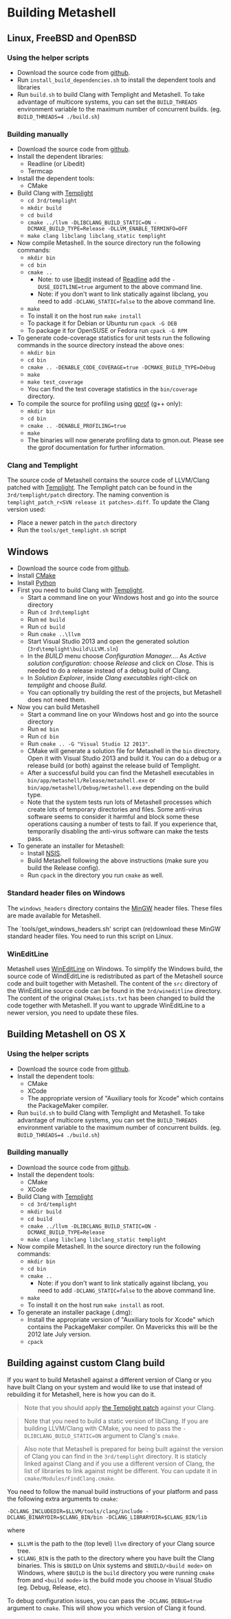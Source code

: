 # Building Metashell

## Linux, FreeBSD and OpenBSD

### Using the helper scripts

* Download the source code from [github](http://github.com/metashell/metashell).
* Run `install_build_dependencies.sh` to install the dependent tools and
  libraries
* Run `build.sh` to build Clang with Templight and Metashell. To take advantage
  of multicore systems, you can set the `BUILD_THREADS` environment variable to
  the maximum number of concurrent builds. (eg. `BUILD_THREADS=4 ./build.sh`)

### Building manually

* Download the source code from [github](http://github.com/metashell/metashell).
* Install the dependent libraries:
    * Readline (or Libedit)
    * Termcap
* Install the dependent tools:
    * CMake
* Build Clang with [Templight](https://github.com/mikael-s-persson/templight)
    * `cd 3rd/templight`
    * `mkdir build`
    * `cd build`
    * `cmake ../llvm -DLIBCLANG_BUILD_STATIC=ON -DCMAKE_BUILD_TYPE=Release -DLLVM_ENABLE_TERMINFO=OFF`
    * `make clang libclang libclang_static templight`
* Now compile Metashell. In the source directory run the following commands:
    * `mkdir bin`
    * `cd bin`
    * `cmake ..`
        * Note: to use
          [libedit](http://thrysoee.dk/editline/) instead
          of [Readline](http://cnswww.cns.cwru.edu/php/chet/readline/rltop.html)
          add the `-DUSE_EDITLINE=true` argument to the above command line.
        * Note: if you don't want to link statically against libclang, you need to
          add `-DCLANG_STATIC=false` to the above command line.
    * `make`
    * To install it on the host run `make install`
    * To package it for Debian or Ubuntu run `cpack -G DEB`
    * To package it for OpenSUSE or Fedora run `cpack -G RPM`
* To generate code-coverage statistics for unit tests run the following commands
  in the source directory instead the above ones:
    * `mkdir bin`
    * `cd bin`
    * `cmake .. -DENABLE_CODE_COVERAGE=true -DCMAKE_BUILD_TYPE=Debug`
    * `make`
    * `make test_coverage`
    * You can find the test coverage statistics in the `bin/coverage` directory.
* To compile the source for profiling using
  [gprof](https://www.cs.utah.edu/dept/old/texinfo/as/gprof.html) (g++ only):
    * `mkdir bin`
    * `cd bin`
    * `cmake .. -DENABLE_PROFILING=true`
    * `make`
    * The binaries will now generate profiling data to gmon.out.
      Please see the gprof documentation for further information.

### Clang and Templight

The source code of Metashell contains the source code of LLVM/Clang patched with
[Templight](https://github.com/mikael-s-persson/templight). The Templight patch
can be found in the `3rd/templight/patch` directory. The naming convention is
`templight_patch_r<SVN release it patches>.diff`. To update the Clang version
used:

* Place a newer patch in the `patch` directory
* Run the `tools/get_templight.sh` script

## Windows

* Download the source code from [github](http://github.com/metashell/metashell).
* Install [CMake](http://cmake.org/)
* Install [Python](https://www.python.org/downloads/)
* First you need to build Clang with
  [Templight](https://github.com/mikael-s-persson/templight).
    * Start a command line on your Windows host and go into the source directory
    * Run `cd 3rd\templight`
    * Run `md build`
    * Run `cd build`
    * Run `cmake ..\llvm`
    * Start Visual Studio 2013 and open the generated solution
      (`3rd\templight\build\LLVM.sln`)
    * In the _BUILD_ menu choose _Configuration Manager..._. As
      _Active solution configuration:_ choose _Release_ and click on _Close_.
      This is needed to do a release instead of a debug build of Clang.
    * In _Solution Explorer_, inside _Clang executables_ right-click on
      _templight_ and choose _Build_.
    * You can optionally try building the rest of the projects, but Metashell
      does not need them.
* Now you can build Metashell
    * Start a command line on your Windows host and go into the source directory
    * Run `md bin`
    * Run `cd bin`
    * Run `cmake .. -G "Visual Studio 12 2013"`.
    * CMake will generate a solution file for Metashell in the `bin` directory.
      Open it with Visual Studio 2013 and build it. You can do a debug or a
      release build (or both) against the release build of Templight.
    * After a successful build you can find the Metashell executables in
      `bin/app/metashell/Release/metashell.exe` or
      `bin/app/metashell/Debug/metashell.exe` depending on the build type.
    * Note that the system tests run lots of Metashell processes which create
      lots of temporary directories and files. Some anti-virus software seems to
      consider it harmful and block some these operations causing a number of
      tests to fail. If you experience that, temporarily disabling the
      anti-virus software can make the tests pass.
* To generate an installer for Metashell:
    * Install [NSIS](http://nsis.sourceforge.net).
    * Build Metashell following the above instructions (make sure you build the
      Release config).
    * Run `cpack` in the directory you run `cmake` as well.

### Standard header files on Windows

The `windows_headers` directory contains the [MinGW](http://mingw.org/) header
files. These files are made available for Metashell.

The `tools/get_windows_headers.sh' script can (re)download these MinGW standard
header files. You need to run this script on Linux.

### WinEditLine

Metashell uses [WinEditLine](http://mingweditline.sourceforge.net/) on Windows.
To simplify the Windows build, the source code of WindEditLine is redistributed
as part of the Metashell source code and built together with Metashell.
The content of the `src` directory of the WinEditLine source code can be found
in the `3rd/wineditline` directory. The content of the original `CMakeLists.txt`
has been changed to build the code together with Metashell. If you want to
upgrade WinEditLine to a newer version, you need to update these files.

## Building Metashell on OS X

### Using the helper scripts

* Download the source code from [github](http://github.com/metashell/metashell).
* Install the dependent tools:
    * CMake
    * XCode
    * The appropriate version of "Auxiliary tools for Xcode" which contains the
      PackageMaker compiler.
* Run `build.sh` to build Clang with Templight and Metashell. To take advantage
  of multicore systems, you can set the `BUILD_THREADS` environment variable to
  the maximum number of concurrent builds. (eg. `BUILD_THREADS=4 ./build.sh`)

### Building manually

* Download the source code from [github](http://github.com/metashell/metashell).
* Install the dependent tools:
    * CMake
    * XCode
* Build Clang with [Templight](https://github.com/mikael-s-persson/templight)
    * `cd 3rd/templight`
    * `mkdir build`
    * `cd build`
    * `cmake ../llvm -DLIBCLANG_BUILD_STATIC=ON -DCMAKE_BUILD_TYPE=Release`
    * `make clang libclang libclang_static templight`
* Now compile Metashell. In the source directory run the following commands:
    * `mkdir bin`
    * `cd bin`
    * `cmake ..`
        * Note: if you don't want to link statically against libclang, you need to
          add `-DCLANG_STATIC=false` to the above command line.
    * `make`
    * To install it on the host run `make install` as root.
* To generate an installer package (.dmg):
    * Install the appropriate version of "Auxiliary tools for Xcode" which
      contains the PackageMaker compiler. On Mavericks this will be the 2012
      late July version.
    * `cpack`

## Building against custom Clang build

If you want to build Metashell against a different version of Clang or you have
built Clang on your system and would like to use that instead of rebuilding it
for Metashell, here is how you can do it.

> Note that you should apply [the Templight
> patch](https://github.com/mikael-s-persson/templight) against your Clang.

> Note that you need to build a static version of libClang. If you are building
> LLVM/Clang with CMake, you need to pass the `-DLIBCLANG_BUILD_STATIC=ON`
> argument to Clang's `cmake`.

> Also note that Metashell is prepared for being built against the version of
> Clang you can find in the `3rd/templight` directory. It is staticly linked
> against Clang and if you use a different version of Clang, the list of
> libraries to link against might be different. You can update it in
> `cmake/Modules/FindClang.cmake`.

You need to follow the manual build instructions of your platform and pass the
following extra arguments to `cmake`:

```
-DCLANG_INCLUDEDIR=$LLVM/tools/clang/include -DCLANG_BINARYDIR=$CLANG_BIN/bin -DCLANG_LIBRARYDIR=$CLANG_BIN/lib
```

where

* `$LLVM` is the path to the (top level) `llvm` directory of your Clang source
  tree.
* `$CLANG_BIN` is the path to the directory where you have built the Clang
  binaries. This is `$BUILD` on Unix systems and `$BUILD/<build mode>` on
  Windows, where `$BUILD` is the `build` directory you were running `cmake` from
  and `<build mode>` is the build mode you choose in Visual Studio (eg. Debug,
  Release, etc).

To debug configuration issues, you can pass the `-DCLANG_DEBUG=true` argument to
`cmake`. This will show you which version of Clang it found.

<p>&nbsp;</p>

